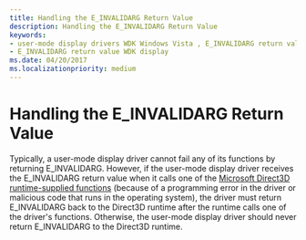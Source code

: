```yaml
---
title: Handling the E_INVALIDARG Return Value
description: Handling the E_INVALIDARG Return Value
keywords:
- user-mode display drivers WDK Windows Vista , E_INVALIDARG return value
- E_INVALIDARG return value WDK display
ms.date: 04/20/2017
ms.localizationpriority: medium
---
```


# Handling the E\_INVALIDARG Return Value


Typically, a user-mode display driver cannot fail any of its functions by returning E\_INVALIDARG. However, if the user-mode display driver receives the E\_INVALIDARG return value when it calls one of the [Microsoft Direct3D runtime-supplied functions](/windows-hardware/drivers/ddi/_display/#functions) (because of a programming error in the driver or malicious code that runs in the operating system), the driver must return E\_INVALIDARG back to the Direct3D runtime after the runtime calls one of the driver's functions. Otherwise, the user-mode display driver should never return E\_INVALIDARG to the Direct3D runtime.

 

